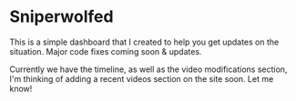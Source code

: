 # Sniperwolfed
This is a simple dashboard that I created to help you get updates on the situation. Major code fixes coming soon & updates.

Currently we have the timeline, as well as the video modifications section, I'm thinking of adding a recent videos section on the site soon. Let me know!